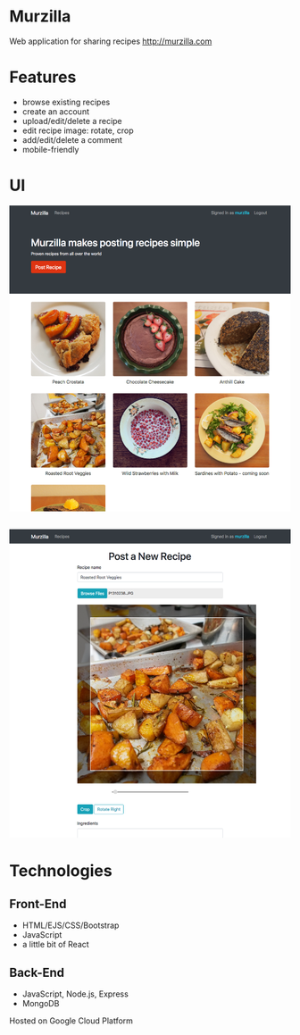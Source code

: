 # Murzilla
Web application for sharing recipes http://murzilla.com

# Features
* browse existing recipes
* create an account
* upload/edit/delete a recipe
* edit recipe image: rotate, crop
* add/edit/delete a comment
* mobile-friendly

# UI
![](public/img/browse_all_recipes.png)
##
![](public/img/upload_edit_image.png)


# Technologies
## Front-End
* HTML/EJS/CSS/Bootstrap
* JavaScript
* a little bit of React
## Back-End
* JavaScript, Node.js, Express
* MongoDB

Hosted on Google Cloud Platform
